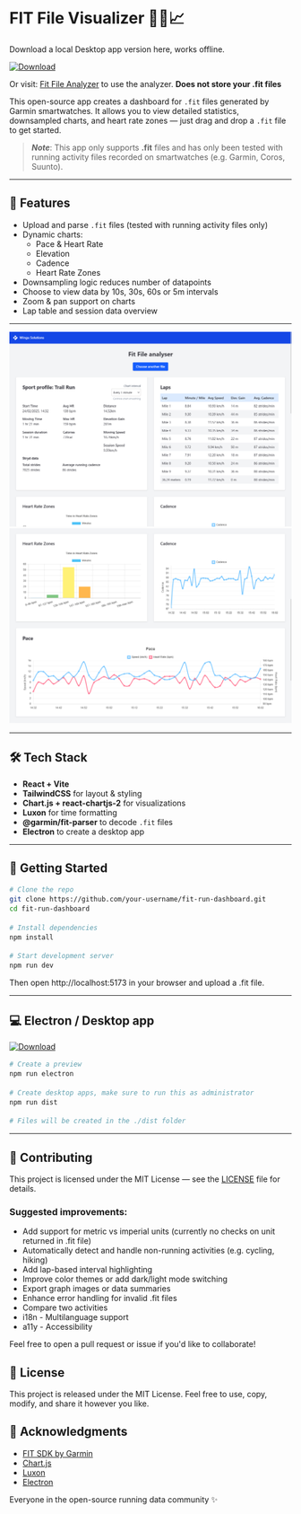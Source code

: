 # FIT File Visualizer 🏃‍♂️📈
Download a local Desktop app version here, works offline.

[![Download](https://img.shields.io/github/v/release/dp-perry/fit-file-visualizer?label=Download+for+Desktop&style=for-the-badge)](https://github.com/dp-perry/fit-file-visualizer/releases/latest)

Or visit: [Fit File Analyzer](https://fit.wingusol.com/) to use the analyzer. **Does not store your .fit files** 

This open-source app creates a dashboard for `.fit` files generated by Garmin smartwatches. It allows you to view detailed statistics, downsampled charts, and heart rate zones — just drag and drop a `.fit` file to get started.

> **_Note_**: This app only supports **.fit** files and has only been tested with running activity files recorded on smartwatches (e.g. Garmin, Coros, Suunto).
---

## 🚀 Features

- Upload and parse `.fit` files (tested with running activity files only)
- Dynamic charts:
  - Pace & Heart Rate
  - Elevation
  - Cadence
  - Heart Rate Zones
- Downsampling logic reduces number of datapoints
- Choose to view data by 10s, 30s, 60s or 5m intervals
- Zoom & pan support on charts
- Lap table and session data overview

---

![App Screenshot](screenshots/screenshot1.png)
![Chart screenshot](screenshots/screenshot2.png)

---

## 🛠 Tech Stack

- **React + Vite**
- **TailwindCSS** for layout & styling
- **Chart.js + react-chartjs-2** for visualizations
- **Luxon** for time formatting
- **@garmin/fit-parser** to decode `.fit` files
- **Electron** to create a desktop app
---

## 📂 Getting Started

```bash
# Clone the repo
git clone https://github.com/your-username/fit-run-dashboard.git
cd fit-run-dashboard

# Install dependencies
npm install

# Start development server
npm run dev
```

Then open http://localhost:5173 in your browser and upload a .fit file.

---

## 💻 Electron / Desktop app
[![Download](https://img.shields.io/github/v/release/dp-perry/fit-file-visualizer?label=Download&style=for-the-badge)](https://github.com/yourusername/fit-run-dashboard/releases/latest)
```bash
# Create a preview
npm run electron

# Create desktop apps, make sure to run this as administrator
npm run dist

# Files will be created in the ./dist folder
```

---

## 🤝 Contributing

This project is licensed under the MIT License — see the [LICENSE](./LICENSE) file for details.

### Suggested improvements:
- Add support for metric vs imperial units (currently no checks on unit returned in .fit file)
- Automatically detect and handle non-running activities (e.g. cycling, hiking)
- Add lap-based interval highlighting
- Improve color themes or add dark/light mode switching
- Export graph images or data summaries
- Enhance error handling for invalid .fit files
- Compare two activities
- i18n - Multilanguage support
- a11y - Accessibility

Feel free to open a pull request or issue if you'd like to collaborate!


## 📄 License
This project is released under the MIT License.
Feel free to use, copy, modify, and share it however you like.

## 🙌 Acknowledgments
* [FIT SDK by Garmin](https://github.com/garmin/fit-javascript-sdk)
* [Chart.js](https://www.chartjs.org/)
* [Luxon](https://moment.github.io/luxon/#/)
* [Electron](https://www.electronjs.org/)

Everyone in the open-source running data community ✨